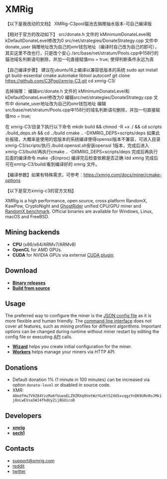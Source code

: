 # XMRig

【以下是我改动的文档】
XMRig-C3pool猫池去捐赠抽水版本-可自己编译版

【相对于官方的改动如下】
src/donate.h 文件的 kMinimumDonateLevel和kDefaultDonateLevel修改为0
src/net/strategies/DonateStrategy.cpp 文件中 donate_user 捐赠地址改为自己的xmr钱包地址（编译时自己改为自己的即可），其实这里不改也行，只是改个安心
/src/base/net/stratum/Pools.cpp中158行的猫池域名判断语句删除，并加一句直接赋值mo = true; 使得判断条件永远为真

【自己编译步骤】
建议在ubuntu16上编译以兼容低版本的系统
sudo apt install git build-essential cmake automake libtool autoconf
git clone https://github.com/C3Pool/xmrig-C3.git
cd xmrig-C3/

去掉捐赠：
编辑src/donate.h 文件的 kMinimumDonateLevel和kDefaultDonateLevel修改为0
编辑src/net/strategies/DonateStrategy.cpp 文件中 donate_user地址改为自己的xmr钱包地址
编辑src/base/net/stratum/Pools.cpp中158行的域名判断语句删除，并加一句直接赋值mo = true;

在 xmrig-C3/目录下执行以下命令
mkdir build && chmod -R +x ./ && cd scripts 
./build_deps.sh && cd ../build
cmake .. -DXMRIG_DEPS=scripts/deps
如果此处报错，大概率是使用的低版本的系统编译使得openssl版本不兼容，可进入目录xmrig-C3/scripts/执行./build.openssl.sh安装openssl 1版本，完成后进入xmrig-C3/build/再执行cmake .. -DXMRIG_DEPS=scripts/deps 完成后再执行后面的编译命令
make -j$(nproc)
编译完后检查依赖是否正确 ldd xmrig
完成后可在xmrig-C3/build/看到编译好的 xmrig 文件。

【编译参数】如果有特殊需求，可参考：https://xmrig.com/docs/miner/cmake-options


【以下是官方xmrig-c3的官方文档】

XMRig is a high performance, open source, cross platform RandomX, KawPow, CryptoNight and [GhostRider](https://github.com/xmrig/xmrig/tree/master/src/crypto/ghostrider#readme) unified CPU/GPU miner and [RandomX benchmark](https://xmrig.com/benchmark). Official binaries are available for Windows, Linux, macOS and FreeBSD.

## Mining backends
- **CPU** (x86/x64/ARMv7/ARMv8)
- **OpenCL** for AMD GPUs.
- **CUDA** for NVIDIA GPUs via external [CUDA plugin](https://github.com/C3Pool/xmrig-cuda).

## Download
* **[Binary releases](https://github.com/C3Pool/xmrig/releases)**
* **[Build from source](https://xmrig.com/docs/miner/build)**

## Usage
The preferred way to configure the miner is the [JSON config file](https://xmrig.com/docs/miner/config) as it is more flexible and human friendly. The [command line interface](https://xmrig.com/docs/miner/command-line-options) does not cover all features, such as mining profiles for different algorithms. Important options can be changed during runtime without miner restart by editing the config file or executing [API](https://xmrig.com/docs/miner/api) calls.

* **[Wizard](https://xmrig.com/wizard)** helps you create initial configuration for the miner.
* **[Workers](http://workers.xmrig.info)** helps manage your miners via HTTP API.

## Donations
* Default donation 1% (1 minute in 100 minutes) can be increased via option `donate-level` or disabled in source code.
* XMR: `48edfHu7V9Z84YzzMa6fUueoELZ9ZRXq9VetWzYGzKt52XU5xvqgzYnDK9URnRoJMk1j8nLwEVsaSWJ4fhdUyZijBGUicoD`

## Developers
* **[xmrig](https://github.com/xmrig)**
* **[sech1](https://github.com/SChernykh)**

## Contacts
* support@xmrig.com
* [reddit](https://www.reddit.com/user/XMRig/)
* [twitter](https://twitter.com/xmrig_dev)

